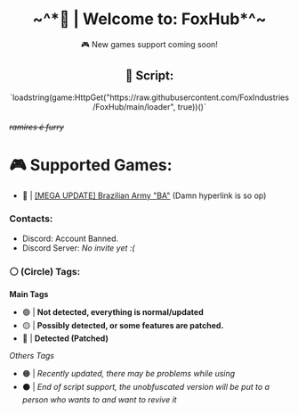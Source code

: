 <h1 align="center">~^*👋 | Welcome to: FoxHub*^~</h1><p align="center">🎮 New games support coming soon!</p>

<h2 align="center">📜 Script:</h2><p align="center">`loadstring(game:HttpGet("https://raw.githubusercontent.com/FoxIndustries/FoxHub/main/loader", true))()`</p>

###### ~~*ramires é furry*~~

# **🎮 Supported Games:**
- 🔴 | [[MEGA UPDATE] Brazilian Army "BA"](https://www.roblox.com/games/7235547883/BIG-UPDATE-Ex-rcito-Brasileiro-EB#!/about) (Damn hyperlink is so op)

### Contacts:
- Discord: Account Banned.
- Discord Server: *No invite yet :(*

### ⚪ (Circle) Tags:

**Main Tags**
- 🟢 | **Not detected, everything is normal/updated**
- 🟡 | **Possibly detected, or some features are patched.**
- 🔴 | **Detected (Patched)**

*Others Tags*
- 🟠 | *Recently updated, there may be problems while using*
- ⚫ | *End of script support, the unobfuscated version will be put to a person who wants to and want to revive it*
